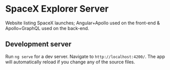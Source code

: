 # SpaceX Explorer Server

Website listing SpaceX launches; Angular+Apollo used on the front-end & Apollo+GraphQL used on the back-end.

## Development server

Run `ng serve` for a dev server. Navigate to `http://localhost:4200/`. The app will automatically reload if you change any of the source files.
